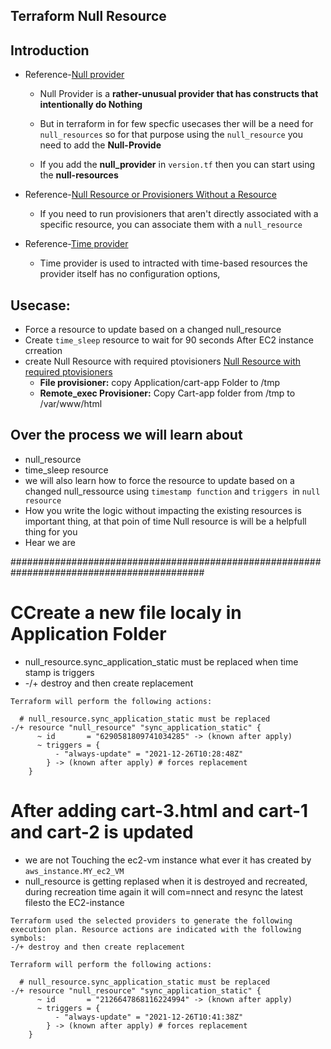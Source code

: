 ## Terraform Null Resource
## Introduction
- Reference-[Null provider](https://registry.terraform.io/providers/hashicorp/null/latest/docs)
    - Null Provider is a **rather-unusual provider that has constructs that intentionally do Nothing**
    - But in terraform in for few specfic usecases ther will be a need for `null_resources`
    so for that purpose using the `null_resource` you need to add the **Null-Provide**

    - If you add the **null_provider** in `version.tf` then you can start using the **null-resources**
- Reference-[Null Resource or Provisioners Without a Resource](https://www.terraform.io/language/resources/provisioners/null_resource)
    - If you need to run provisioners that aren't directly associated with a specific resource, you can associate them with a `null_resource`

- Reference-[Time provider](https://registry.terraform.io/providers/hashicorp/time/latest/docs)
    - Time provider is used to intracted with time-based resources the provider itself has no configuration options,


## Usecase:
- Force a resource to update based on a changed null_resource
- Create `time_sleep` resource to wait for 90 seconds After EC2 instance crreation 
- create Null Resource with required ptovisioners [Null Resource with required ptovisioners](https://github.com/sudheermuthyala/terraform-/blob/main/08-terraform-provisioners/04-null-resoure/108-null-resource-intro/c3-ec2-instance.tf)
    - **File provisioner:** copy Application/cart-app Folder to /tmp
    - **Remote_exec Provisioner:**  Copy Cart-app folder from /tmp to /var/www/html
## Over the process we will learn about
- null_resource
- time_sleep resource
- we will also learn how to force the resource to update based on a changed null_ressource using `timestamp function` and `triggers `in `null resource`
- How you write the logic without impacting the existing resources is important thing, at that poin of time Null resource is will be a helpfull thing for you 
- Hear we are 


###########################################################################################
# CCreate a new file localy in Application Folder
- null_resource.sync_application_static must be replaced when time stamp is triggers
- -/+ destroy and then create replacement
```t
Terraform will perform the following actions:

  # null_resource.sync_application_static must be replaced
-/+ resource "null_resource" "sync_application_static" {
      ~ id       = "6290581809741034285" -> (known after apply)
      ~ triggers = {
          - "always-update" = "2021-12-26T10:28:48Z"
        } -> (known after apply) # forces replacement
    }

```

# After adding cart-3.html and cart-1 and cart-2 is updated 
- we are not Touching the ec2-vm instance what ever it has created by `aws_instance.MY_ec2_VM`
- null_resource is getting replased when it is destroyed and recreated, during recreation time again it will com=nnect and resync the latest filesto the EC2-instance
```t
Terraform used the selected providers to generate the following execution plan. Resource actions are indicated with the following
symbols:
-/+ destroy and then create replacement

Terraform will perform the following actions:

  # null_resource.sync_application_static must be replaced
-/+ resource "null_resource" "sync_application_static" {
      ~ id       = "2126647868116224994" -> (known after apply)
      ~ triggers = {
          - "always-update" = "2021-12-26T10:41:38Z"
        } -> (known after apply) # forces replacement
    }

```